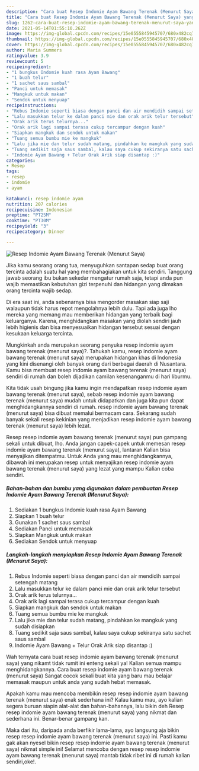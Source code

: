 ```yaml
---
description: "Cara buat Resep Indomie Ayam Bawang Terenak (Menurut Saya) yang lezat dan Mudah Dibuat"
title: "Cara buat Resep Indomie Ayam Bawang Terenak (Menurut Saya) yang lezat dan Mudah Dibuat"
slug: 1262-cara-buat-resep-indomie-ayam-bawang-terenak-menurut-saya-yang-lezat-dan-mudah-dibuat
date: 2021-05-14T01:55:10.262Z
image: https://img-global.cpcdn.com/recipes/15e0555845945707/680x482cq70/resep-indomie-ayam-bawang-terenak-menurut-saya-foto-resep-utama.jpg
thumbnail: https://img-global.cpcdn.com/recipes/15e0555845945707/680x482cq70/resep-indomie-ayam-bawang-terenak-menurut-saya-foto-resep-utama.jpg
cover: https://img-global.cpcdn.com/recipes/15e0555845945707/680x482cq70/resep-indomie-ayam-bawang-terenak-menurut-saya-foto-resep-utama.jpg
author: Maria Summers
ratingvalue: 3.9
reviewcount: 5
recipeingredient:
- "1 bungkus Indomie kuah rasa Ayam Bawang"
- "1 buah telur"
- "1 sachet saus sambal"
- "Panci untuk memasak"
- "Mangkuk untuk makan"
- "Sendok untuk menyuap"
recipeinstructions:
- "Rebus Indomie seperti biasa dengan panci dan air mendidih sampai setengah matang"
- "Lalu masukkan telur ke dalam panci mie dan orak arik telur tersebut"
- "Orak arik terus telurnya..."
- "Orak arik lagi sampai terasa cukup tercampur dengan kuah"
- "Siapkan mangkuk dan sendok untuk makan"
- "Tuang semua bumbu mie ke mangkuk"
- "Lalu jika mie dan telur sudah matang, pindahkan ke mangkuk yang sudah disiapkan"
- "Tuang sedikit saja saus sambal, kalau saya cukup sekiranya satu sachet saus sambal"
- "Indomie Ayam Bawang + Telur Orak Arik siap disantap :)"
categories:
- Resep
tags:
- resep
- indomie
- ayam

katakunci: resep indomie ayam 
nutrition: 207 calories
recipecuisine: Indonesian
preptime: "PT25M"
cooktime: "PT30M"
recipeyield: "3"
recipecategory: Dinner

---
```



![Resep Indomie Ayam Bawang Terenak (Menurut Saya)](https://img-global.cpcdn.com/recipes/15e0555845945707/680x482cq70/resep-indomie-ayam-bawang-terenak-menurut-saya-foto-resep-utama.jpg)

Jika kamu seorang orang tua, menyuguhkan santapan sedap buat orang tercinta adalah suatu hal yang membahagiakan untuk kita sendiri. Tanggung jawab seorang ibu bukan sekedar mengatur rumah saja, tetapi anda pun wajib memastikan kebutuhan gizi terpenuhi dan hidangan yang dimakan orang tercinta wajib sedap.

Di era  saat ini, anda sebenarnya bisa mengorder masakan siap saji walaupun tidak harus repot mengolahnya lebih dulu. Tapi ada juga lho mereka yang memang mau memberikan hidangan yang terbaik bagi keluarganya. Karena, menghidangkan masakan yang diolah sendiri jauh lebih higienis dan bisa menyesuaikan hidangan tersebut sesuai dengan kesukaan keluarga tercinta. 



Mungkinkah anda merupakan seorang penyuka resep indomie ayam bawang terenak (menurut saya)?. Tahukah kamu, resep indomie ayam bawang terenak (menurut saya) merupakan hidangan khas di Indonesia yang kini disenangi oleh banyak orang dari berbagai daerah di Nusantara. Kamu bisa membuat resep indomie ayam bawang terenak (menurut saya) sendiri di rumah dan boleh dijadikan camilan kesenanganmu di hari liburmu.

Kita tidak usah bingung jika kamu ingin mendapatkan resep indomie ayam bawang terenak (menurut saya), sebab resep indomie ayam bawang terenak (menurut saya) mudah untuk didapatkan dan juga kita pun dapat menghidangkannya sendiri di rumah. resep indomie ayam bawang terenak (menurut saya) bisa dibuat memalui bermacam cara. Sekarang sudah banyak sekali resep kekinian yang menjadikan resep indomie ayam bawang terenak (menurut saya) lebih lezat.

Resep resep indomie ayam bawang terenak (menurut saya) pun gampang sekali untuk dibuat, lho. Anda jangan capek-capek untuk memesan resep indomie ayam bawang terenak (menurut saya), lantaran Kalian bisa menyajikan ditempatmu. Untuk Anda yang mau menghidangkannya, dibawah ini merupakan resep untuk menyajikan resep indomie ayam bawang terenak (menurut saya) yang lezat yang mampu Kalian coba sendiri.

<!--inarticleads1-->

##### Bahan-bahan dan bumbu yang digunakan dalam pembuatan Resep Indomie Ayam Bawang Terenak (Menurut Saya):

1. Sediakan 1 bungkus Indomie kuah rasa Ayam Bawang
1. Siapkan 1 buah telur
1. Gunakan 1 sachet saus sambal
1. Sediakan Panci untuk memasak
1. Siapkan Mangkuk untuk makan
1. Sediakan Sendok untuk menyuap




<!--inarticleads2-->

##### Langkah-langkah menyiapkan Resep Indomie Ayam Bawang Terenak (Menurut Saya):

1. Rebus Indomie seperti biasa dengan panci dan air mendidih sampai setengah matang
1. Lalu masukkan telur ke dalam panci mie dan orak arik telur tersebut
1. Orak arik terus telurnya...
1. Orak arik lagi sampai terasa cukup tercampur dengan kuah
1. Siapkan mangkuk dan sendok untuk makan
1. Tuang semua bumbu mie ke mangkuk
1. Lalu jika mie dan telur sudah matang, pindahkan ke mangkuk yang sudah disiapkan
1. Tuang sedikit saja saus sambal, kalau saya cukup sekiranya satu sachet saus sambal
1. Indomie Ayam Bawang + Telur Orak Arik siap disantap :)




Wah ternyata cara buat resep indomie ayam bawang terenak (menurut saya) yang nikamt tidak rumit ini enteng sekali ya! Kalian semua mampu menghidangkannya. Cara buat resep indomie ayam bawang terenak (menurut saya) Sangat cocok sekali buat kita yang baru mau belajar memasak maupun untuk anda yang sudah hebat memasak.

Apakah kamu mau mencoba membikin resep resep indomie ayam bawang terenak (menurut saya) enak sederhana ini? Kalau kamu mau, ayo kalian segera buruan siapin alat-alat dan bahan-bahannya, lalu bikin deh Resep resep indomie ayam bawang terenak (menurut saya) yang nikmat dan sederhana ini. Benar-benar gampang kan. 

Maka dari itu, daripada anda berfikir lama-lama, ayo langsung aja bikin resep resep indomie ayam bawang terenak (menurut saya) ini. Pasti kamu gak akan nyesel bikin resep resep indomie ayam bawang terenak (menurut saya) nikmat simple ini! Selamat mencoba dengan resep resep indomie ayam bawang terenak (menurut saya) mantab tidak ribet ini di rumah kalian sendiri,oke!.

